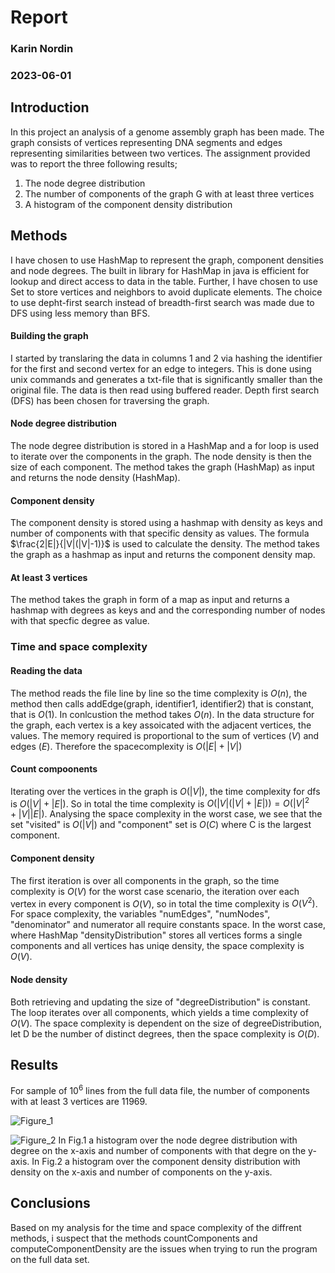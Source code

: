 
# Report
### Karin Nordin
### 2023-06-01

## Introduction
In this project an analysis of a genome assembly graph has been made. The graph consists of vertices representing DNA segments and edges representing similarities between two vertices. The assignment provided was to report the three following results;

1. The node degree distribution 
2. The number of components of the graph G with at least three vertices 
3. A histogram of the component density distribution

## Methods
I have chosen to use HashMap to represent the graph, component densities and node degrees. The built in library for HashMap in java is efficient for lookup and direct access to data in the table. Further, I have chosen to use Set<Integer> to store vertices and neighbors to avoid duplicate elements. The choice to use depht-first search instead of breadth-first search was made due to DFS using less memory than BFS. 

#### Building the graph

I started by translaring the data in columns 1 and 2 via hashing the identifier for the first and second vertex for an edge to integers. This is done using unix commands and generates a txt-file that is significantly smaller than the original file. The data is then read using buffered reader. Depth first search (DFS) has been chosen for traversing the graph.

#### Node degree distribution

The node degree distribution is stored in a HashMap and a for loop is used to iterate over the components in the graph. The node density is then the size of each component. The method takes the graph (HashMap) as input and returns the node density (HashMap).

#### Component density

The component density is stored using a hashmap with density as keys and number of components with that specific density as values. The formula $\frac{2|E|}{|V|(|V|-1)}$ is used to calculate the density. The method takes the graph as a hashmap as input and returns the component density map.

#### At least 3 vertices

The method takes the graph in form of a map as input and returns a hashmap with degrees as keys and and the corresponding number of nodes with that specfic degree as value. 

### Time and space complexity

#### Reading the data

The method reads the file line by line so the time complexity is $O(n)$, the method then calls addEdge(graph, identifier1, identifier2) that is constant, that is $O(1)$. In conlcustion the method takes $O(n)$. In the data structure for the graph, each vertex is a key assoicated with the adjacent vertices, the values. The memory required is proportional to the sum of vertices ($V$) and edges ($E$). Therefore the spacecomplexity is $O(|E|+|V|)$ 


#### Count compoonents

Iterating over the vertices in the graph is $O(|V|)$, the time complexity for dfs is $O(|V|+|E|)$. So in total the time complexity is $O(|V|(|V|+|E|))=O(|V|^2+|V||E|)$. Analysing the space complexity in the worst case, we see that the set "visited" is $O(|V|)$ and "component" set is $O(C)$ where C is the largest component.  

#### Component density

The first iteration is over all components in the graph, so the time complexity is $O(V)$ for the worst case scenario, the iteration over each vertex in every component is $O(V)$, so in total the time complexity is $O(V^2)$. For space complexity, the variables "numEdges", "numNodes", "denominator" and numerator all require constants space. In the worst case, where HashMap "densityDistribution" stores all vertices forms a single components and all vertices has uniqe density, the space complexity is $O(V)$. 

#### Node density

Both retrieving and updating the size of "degreeDistribution" is constant. The loop iterates over all components, which yields a time complexity of $O(V)$. The space complexity is dependent on the size of degreeDistribution, let D be the number of distinct degrees, then the space complexity is $O(D)$.

## Results 

For sample of $10^6$ lines from the full data file, the number of components with at least 3 vertices are 11969. 

![Figure_1](https://github.com/supergurkan/Project_DA3018/assets/133381081/4c3479bf-a620-488a-b5a7-80a365e58955)

![Figure_2](https://github.com/supergurkan/Project_DA3018/assets/133381081/2fcd0685-0194-4652-854a-c0a3e28530ec)
In Fig.1 a histogram over the node degree distribution with degree on the x-axis and number of components with that degre on the y-axis. 
In Fig.2 a histogram over the component density distribution with density on the x-axis and number of components on the y-axis. 

## Conclusions

Based on my analysis for the time and space complexity of the diffrent methods, i suspect that the methods countComponents and computeComponentDensity are the issues when trying to run the program on the full data set. 
